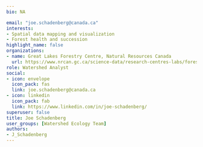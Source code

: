 ```yaml
--- 
bio: NA

email: "joe.schadenberg@canada.ca"
interests:
- Spatial data mapping and visualization
- Forest health and succession
highlight_name: false
organizations:
- name: Great Lakes Forestry Centre, Natural Resources Canada
  url: https://www.nrcan.gc.ca/science-data/research-centres-labs/forestry-research-centres/great-lakes-forestry-centre/13459
role: Watershed Analyst
social:
- icon: envelope
  icon_pack: fas
  link: joe.schadenberg@canada.ca
- icon: linkedin
  icon_pack: fab
  link: https://www.linkedin.com/in/joe-schadenberg/
superuser: false
title: Joe Schadenberg
user_groups: [Watershed Ecology Team]
authors:
- J_Schadenberg
---
```







